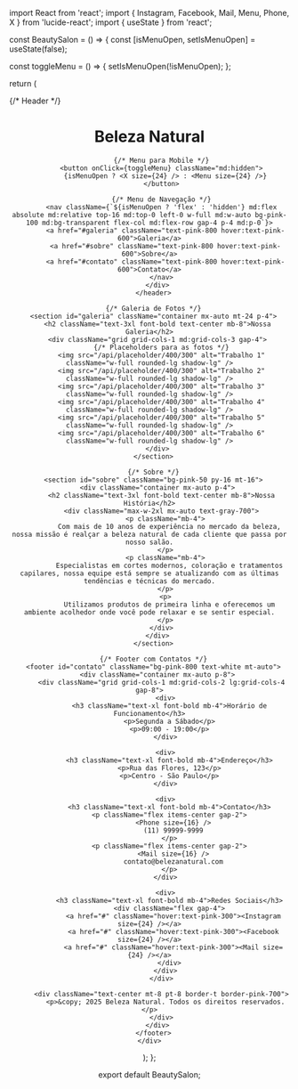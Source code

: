 import React from 'react';
import { Instagram, Facebook, Mail, Menu, Phone, X } from 'lucide-react';
import { useState } from 'react';

const BeautySalon = () => {
  const [isMenuOpen, setIsMenuOpen] = useState(false);

  const toggleMenu = () => {
    setIsMenuOpen(!isMenuOpen);
  };

  return (
    <div className="min-h-screen flex flex-col">
      {/* Header */}
      <header className="bg-pink-100 p-4 fixed w-full top-0 z-50">
        <div className="container mx-auto flex justify-between items-center">
          <h1 className="text-2xl font-bold text-pink-600">Beleza Natural</h1>
          
          {/* Menu para Mobile */}
          <button onClick={toggleMenu} className="md:hidden">
            {isMenuOpen ? <X size={24} /> : <Menu size={24} />}
          </button>
          
          {/* Menu de Navegação */}
          <nav className={`${isMenuOpen ? 'flex' : 'hidden'} md:flex absolute md:relative top-16 md:top-0 left-0 w-full md:w-auto bg-pink-100 md:bg-transparent flex-col md:flex-row gap-4 p-4 md:p-0`}>
            <a href="#galeria" className="text-pink-800 hover:text-pink-600">Galeria</a>
            <a href="#sobre" className="text-pink-800 hover:text-pink-600">Sobre</a>
            <a href="#contato" className="text-pink-800 hover:text-pink-600">Contato</a>
          </nav>
        </div>
      </header>

      {/* Galeria de Fotos */}
      <section id="galeria" className="container mx-auto mt-24 p-4">
        <h2 className="text-3xl font-bold text-center mb-8">Nossa Galeria</h2>
        <div className="grid grid-cols-1 md:grid-cols-3 gap-4">
          {/* Placeholders para as fotos */}
          <img src="/api/placeholder/400/300" alt="Trabalho 1" className="w-full rounded-lg shadow-lg" />
          <img src="/api/placeholder/400/300" alt="Trabalho 2" className="w-full rounded-lg shadow-lg" />
          <img src="/api/placeholder/400/300" alt="Trabalho 3" className="w-full rounded-lg shadow-lg" />
          <img src="/api/placeholder/400/300" alt="Trabalho 4" className="w-full rounded-lg shadow-lg" />
          <img src="/api/placeholder/400/300" alt="Trabalho 5" className="w-full rounded-lg shadow-lg" />
          <img src="/api/placeholder/400/300" alt="Trabalho 6" className="w-full rounded-lg shadow-lg" />
        </div>
      </section>

      {/* Sobre */}
      <section id="sobre" className="bg-pink-50 py-16 mt-16">
        <div className="container mx-auto p-4">
          <h2 className="text-3xl font-bold text-center mb-8">Nossa História</h2>
          <div className="max-w-2xl mx-auto text-gray-700">
            <p className="mb-4">
              Com mais de 10 anos de experiência no mercado da beleza, nossa missão é realçar a beleza natural de cada cliente que passa por nosso salão.
            </p>
            <p className="mb-4">
              Especialistas em cortes modernos, coloração e tratamentos capilares, nossa equipe está sempre se atualizando com as últimas tendências e técnicas do mercado.
            </p>
            <p>
              Utilizamos produtos de primeira linha e oferecemos um ambiente acolhedor onde você pode relaxar e se sentir especial.
            </p>
          </div>
        </div>
      </section>

      {/* Footer com Contatos */}
      <footer id="contato" className="bg-pink-800 text-white mt-auto">
        <div className="container mx-auto p-8">
          <div className="grid grid-cols-1 md:grid-cols-2 lg:grid-cols-4 gap-8">
            <div>
              <h3 className="text-xl font-bold mb-4">Horário de Funcionamento</h3>
              <p>Segunda a Sábado</p>
              <p>09:00 - 19:00</p>
            </div>
            
            <div>
              <h3 className="text-xl font-bold mb-4">Endereço</h3>
              <p>Rua das Flores, 123</p>
              <p>Centro - São Paulo</p>
            </div>
            
            <div>
              <h3 className="text-xl font-bold mb-4">Contato</h3>
              <p className="flex items-center gap-2">
                <Phone size={16} />
                (11) 99999-9999
              </p>
              <p className="flex items-center gap-2">
                <Mail size={16} />
                contato@belezanatural.com
              </p>
            </div>
            
            <div>
              <h3 className="text-xl font-bold mb-4">Redes Sociais</h3>
              <div className="flex gap-4">
                <a href="#" className="hover:text-pink-300"><Instagram size={24} /></a>
                <a href="#" className="hover:text-pink-300"><Facebook size={24} /></a>
                <a href="#" className="hover:text-pink-300"><Mail size={24} /></a>
              </div>
            </div>
          </div>
          
          <div className="text-center mt-8 pt-8 border-t border-pink-700">
            <p>&copy; 2025 Beleza Natural. Todos os direitos reservados.</p>
          </div>
        </div>
      </footer>
    </div>
  );
};

export default BeautySalon;